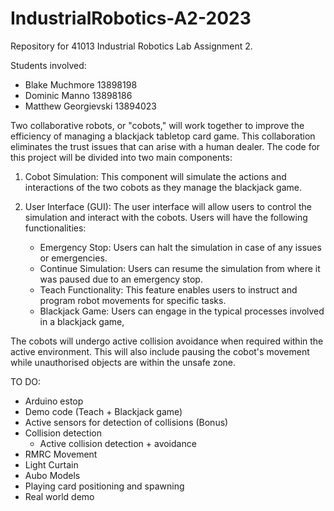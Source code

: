 # IndustrialRobotics-A2-2023
Repository for 41013 Industrial Robotics Lab Assignment 2.

Students involved:
- Blake Muchmore 13898198
- Dominic Manno 13898186
- Matthew Georgievski 13894023

Two collaborative robots, or "cobots," will work together to improve the efficiency of managing a blackjack tabletop card game. 
This collaboration eliminates the trust issues that can arise with a human dealer. 
The code for this project will be divided into two main components:

1. Cobot Simulation: This component will simulate the actions and interactions of the two cobots as they manage the blackjack game.

2. User Interface (GUI): The user interface will allow users to control the simulation and interact with the cobots. 
Users will have the following functionalities:

    - Emergency Stop: Users can halt the simulation in case of any issues or emergencies.
    - Continue Simulation: Users can resume the simulation from where it was paused due to an emergency stop.
    - Teach Functionality: This feature enables users to instruct and program robot movements for specific tasks.
    - Blackjack Game: Users can engage in the typical processes involved in a blackjack game,

The cobots will undergo active collision avoidance when required within the active environment.
This will also include pausing the cobot's movement while unauthorised objects are within the unsafe zone.

TO DO:
- Arduino estop
- Demo code (Teach + Blackjack game)
- Active sensors for detection of collisions (Bonus)
- Collision detection
	- Active collision detection + avoidance
- RMRC Movement
- Light Curtain
- Aubo Models
- Playing card positioning and spawning
- Real world demo